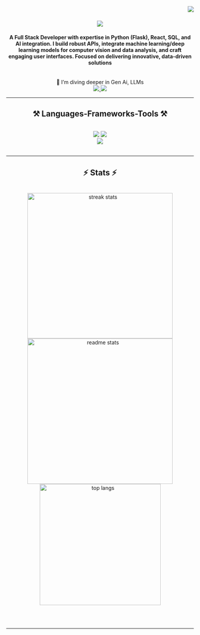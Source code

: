 ﻿<img align="right" src="https://komarev.com/ghpvc/?username=Nihtin3003&color=blue"/>
<h1 align="center">
    <img src="https://readme-typing-svg.herokuapp.com/?font=Righteous&size=35&center=true&vCenter=true&width=500&height=70&duration=4000&lines=Hi+There!+👋;+I'm+Mohmmad+Ayesh!;" />
</h1>
<h4 align="center">A Full Stack Developer with expertise in Python (Flask), React, SQL, and AI integration. I build robust APIs, integrate machine learning/deep learning models for computer vision and data analysis, and craft engaging user interfaces. Focused on delivering innovative, data-driven solutions</h4>
<br/>
<div align="center">
🌱 I’m diving deeper in     Gen Ai, LLMs 
</div>


<div align="center"> 
  <a href="mailto:30nithinms@gmail.com">
    <img src="https://img.shields.io/badge/Gmail-333333?style=for-the-badge&logo=gmail&logoColor=red" />
  </a>
  <a href="https://www.linkedin.com/in/[nithin-ms-365958256]" target="_blank">
    <img src="https://img.shields.io/badge/LinkedIn-0077B5?style=for-the-badge&logo=linkedin&logoColor=white" target="_blank" />
  </a>
</div>

<hr/>


<h2 align="center">⚒️ Languages-Frameworks-Tools ⚒️</h2>
<br/>
<div align="center">
    <img src="https://skillicons.dev/icons?i=flask,react,html,css,vscode,github,tailwind,git" />
    <img src="https://skillicons.dev/icons?i=nodejs,python,javascript,mongodb,java,php" /><br>
    <img src="https://skillicons.dev/icons?i=opencv,tensorflow,sqlite,postman" /><br>
</div>

<br/>


<hr/>

<h2 align="center">⚡ Stats ⚡</h2>
<br>
<div align=center>
  <img width=390 src="https://streak-stats.demolab.com/?user=nithin3003&count_private=true&theme=react&border_radius=10" alt="streak stats"/>
  <img width=390 src="https://github-readme-stats.vercel.app/api?username=nithin3003&count_private=true&show_icons=true&theme=react&rank_icon=github&border_radius=10" alt="readme stats" />
  <br/>
  <img width=325 align="center" src="https://github-readme-stats.vercel.app/api/top-langs/?username=nithin3003&hide=HTML&langs_count=8&layout=compact&theme=react&border_radius=10&size_weight=0.5&count_weight=0.5&exclude_repo=github-readme-stats" alt="top langs" />
</div>

<br/><br/>

<hr/>

<br/>
